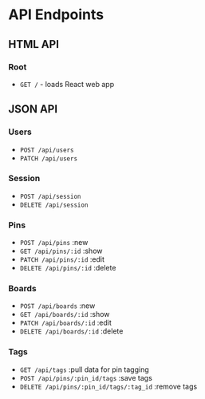 # API Endpoints

## HTML API

### Root

- `GET /` - loads React web app

## JSON API

### Users

- `POST /api/users`
- `PATCH /api/users`

### Session

- `POST /api/session`
- `DELETE /api/session`

### Pins

- `POST /api/pins` :new
- `GET /api/pins/:id` :show
- `PATCH /api/pins/:id` :edit
- `DELETE /api/pins/:id` :delete

### Boards

- `POST /api/boards` :new
- `GET /api/boards/:id` :show
- `PATCH /api/boards/:id` :edit
- `DELETE /api/boards/:id` :delete

### Tags

- `GET /api/tags` :pull data for pin tagging
- `POST /api/pins/:pin_id/tags` :save tags
- `DELETE /api/pins/:pin_id/tags/:tag_id` :remove tags
